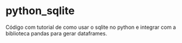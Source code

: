 # python_sqlite
Código com tutorial de como usar o sqlite no python e integrar com a biblioteca pandas para gerar dataframes.
